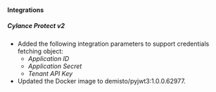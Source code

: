 #### Integrations

##### Cylance Protect v2

- Added the following integration parameters to support credentials fetching object:
  - *Application ID*
  - *Application Secret*
  - *Tenant API Key*
- Updated the Docker image to demisto/pyjwt3:1.0.0.62977.